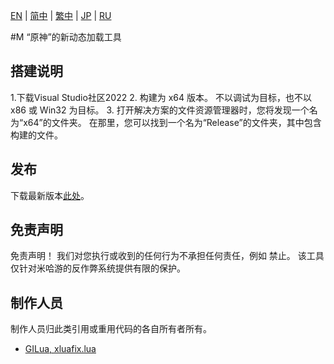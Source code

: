 [EN](README.md) | [简中](README_zh-CN.md) | [繁中](README_zh-TW.md) | [JP](README_ja-JP.md) | [RU](README_ru-RU.md)

#M
 “原神”的新动态加载工具

 ## 搭建说明
 1.下载Visual Studio社区2022
 2. 构建为 x64 版本。 不以调试为目标，也不以 x86 或 Win32 为目标。
 3. 打开解决方案的文件资源管理器时，您将发现一个名为“x64”的文件夹。 在那里，您可以找到一个名为“Release”的文件夹，其中包含构建的文件。

 ## 发布
 下载最新版本[此处](https://github.com/kindawindytoday/Minty-Releases/releases)。

 ## 免责声明
 免责声明！ 我们对您执行或收到的任何行为不承担任何责任，例如 禁止。 该工具仅针对米哈游的反作弊系统提供有限的保护。

 ## 制作人员
 制作人员归此类引用或重用代码的各自所有者所有。
 - [GILua, xluafix.lua](https://github.com/azzu0/GILua)